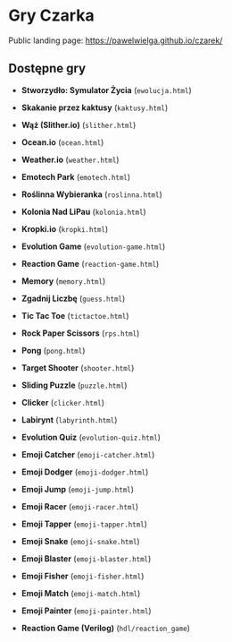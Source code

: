 # Gry Czarka

Public landing page: <https://pawelwielga.github.io/czarek/>

## Dostępne gry
- **Stworzydło: Symulator Życia** (`ewolucja.html`)
- **Skakanie przez kaktusy** (`kaktusy.html`)
- **Wąż (Slither.io)** (`slither.html`)
- **Ocean.io** (`ocean.html`)
- **Weather.io** (`weather.html`)
- **Emotech Park** (`emotech.html`)
- **Roślinna Wybieranka** (`roslinna.html`)
- **Kolonia Nad LiPau** (`kolonia.html`)
- **Kropki.io** (`kropki.html`)
- **Evolution Game** (`evolution-game.html`)
- **Reaction Game** (`reaction-game.html`)
- **Memory** (`memory.html`)
- **Zgadnij Liczbę** (`guess.html`)
- **Tic Tac Toe** (`tictactoe.html`)
- **Rock Paper Scissors** (`rps.html`)
- **Pong** (`pong.html`)
- **Target Shooter** (`shooter.html`)
- **Sliding Puzzle** (`puzzle.html`)
- **Clicker** (`clicker.html`)
- **Labirynt** (`labyrinth.html`)
- **Evolution Quiz** (`evolution-quiz.html`)
- **Emoji Catcher** (`emoji-catcher.html`)
- **Emoji Dodger** (`emoji-dodger.html`)
- **Emoji Jump** (`emoji-jump.html`)
- **Emoji Racer** (`emoji-racer.html`)
- **Emoji Tapper** (`emoji-tapper.html`)
- **Emoji Snake** (`emoji-snake.html`)
- **Emoji Blaster** (`emoji-blaster.html`)
- **Emoji Fisher** (`emoji-fisher.html`)
- **Emoji Match** (`emoji-match.html`)
- **Emoji Painter** (`emoji-painter.html`)

- **Reaction Game (Verilog)** (`hdl/reaction_game`)
